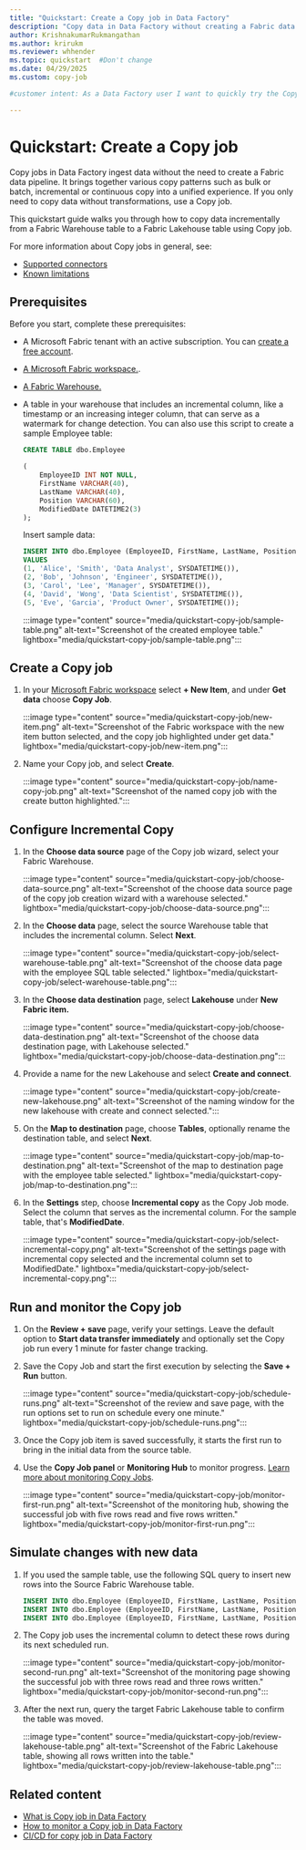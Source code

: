 ```yaml
---
title: "Quickstart: Create a Copy job in Data Factory"
description: "Copy data in Data Factory without creating a Fabric data pipeline."
author: KrishnakumarRukmangathan
ms.author: krirukm
ms.reviewer: whhender
ms.topic: quickstart  #Don't change
ms.date: 04/29/2025
ms.custom: copy-job

#customer intent: As a Data Factory user I want to quickly try the Copy job functionality so that I can evaluate it for my own environment and start learning the tool.

---
```


# Quickstart: Create a Copy job

Copy jobs in Data Factory ingest data without the need to create a Fabric data pipeline. It brings together various copy patterns such as bulk or batch, incremental or continuous copy into a unified experience. If you only need to copy data without transformations, use a Copy job.

This quickstart guide walks you through how to copy data incrementally from a Fabric Warehouse table to a Fabric Lakehouse table using Copy job.  

For more information about Copy jobs in general, see:

- [Supported connectors](what-is-copy-job.md#supported-connectors)
- [Known limitations](create-copy-job.md#known-limitations)

## Prerequisites

Before you start, complete these prerequisites:

- A Microsoft Fabric tenant with an active subscription. You can [create a free account](https://www.microsoft.com/fabric).
- [A Microsoft Fabric workspace.](../fundamentals/create-workspaces.md).
- [A Fabric Warehouse.](../data-warehouse/create-warehouse.md)
- A table in your warehouse that includes an incremental column, like a timestamp or an increasing integer column, that can serve as a watermark for change detection. You can also use this script to create a sample Employee table:

    ```sql
    CREATE TABLE dbo.Employee 
    
    ( 
        EmployeeID INT NOT NULL, 
        FirstName VARCHAR(40), 
        LastName VARCHAR(40), 
        Position VARCHAR(60), 
        ModifiedDate DATETIME2(3) 
    ); 
    ```

    Insert sample data:

    ```sql
    INSERT INTO dbo.Employee (EmployeeID, FirstName, LastName, Position, ModifiedDate) 
    VALUES  
    (1, 'Alice', 'Smith', 'Data Analyst', SYSDATETIME()), 
    (2, 'Bob', 'Johnson', 'Engineer', SYSDATETIME()), 
    (3, 'Carol', 'Lee', 'Manager', SYSDATETIME()), 
    (4, 'David', 'Wong', 'Data Scientist', SYSDATETIME()), 
    (5, 'Eve', 'Garcia', 'Product Owner', SYSDATETIME());
    ```

    :::image type="content" source="media/quickstart-copy-job/sample-table.png" alt-text="Screenshot of the created employee table." lightbox="media/quickstart-copy-job/sample-table.png":::

## Create a Copy job

1. In your [Microsoft Fabric workspace](../fundamentals/create-workspaces.md) select **+ New Item**, and under **Get data** choose **Copy Job**.

    :::image type="content" source="media/quickstart-copy-job/new-item.png" alt-text="Screenshot of the Fabric workspace with the new item button selected, and the copy job highlighted under get data." lightbox="media/quickstart-copy-job/new-item.png":::

1. Name your Copy job, and select **Create**.

    :::image type="content" source="media/quickstart-copy-job/name-copy-job.png" alt-text="Screenshot of the named copy job with the create button highlighted.":::

## Configure Incremental Copy

1. In the **Choose data source** page of the Copy job wizard, select your Fabric Warehouse.

    :::image type="content" source="media/quickstart-copy-job/choose-data-source.png" alt-text="Screenshot of the choose data source page of the copy job creation wizard with a warehouse selected." lightbox="media/quickstart-copy-job/choose-data-source.png":::

1. In the **Choose data** page, select the source Warehouse table that includes the incremental column. Select **Next**.

    :::image type="content" source="media/quickstart-copy-job/select-warehouse-table.png" alt-text="Screenshot of the choose data page with the employee SQL table selected." lightbox="media/quickstart-copy-job/select-warehouse-table.png":::

1. In the **Choose data destination** page, select **Lakehouse** under **New Fabric item.**

    :::image type="content" source="media/quickstart-copy-job/choose-data-destination.png" alt-text="Screenshot of the choose data destination page, with Lakehouse selected." lightbox="media/quickstart-copy-job/choose-data-destination.png":::

1. Provide a name for the new Lakehouse and select **Create and connect**.

    :::image type="content" source="media/quickstart-copy-job/create-new-lakehouse.png" alt-text="Screenshot of the naming window for the new lakehouse with create and connect selected.":::

1. On the **Map to destination** page, choose **Tables**, optionally rename the destination table, and select **Next**.

    :::image type="content" source="media/quickstart-copy-job/map-to-destination.png" alt-text="Screenshot of the map to destination page with the employee table selected." lightbox="media/quickstart-copy-job/map-to-destination.png":::

1. In the **Settings** step, choose **Incremental copy** as the Copy Job mode. Select the column that serves as the incremental column. For the sample table, that's **ModifiedDate**.

    :::image type="content" source="media/quickstart-copy-job/select-incremental-copy.png" alt-text="Screenshot of the settings page with incremental copy selected and the incremental column set to ModifiedDate." lightbox="media/quickstart-copy-job/select-incremental-copy.png":::

## Run and monitor the Copy job

1. On the **Review + save** page, verify your settings. Leave the default option to **Start data transfer immediately** and optionally set the Copy job run every 1 minute for faster change tracking.
1. Save the Copy Job and start the first execution by selecting the **Save + Run** button.

    :::image type="content" source="media/quickstart-copy-job/schedule-runs.png" alt-text="Screenshot of the review and save page, with the run options set to run on schedule every one minute." lightbox="media/quickstart-copy-job/schedule-runs.png":::

1. Once the Copy job item is saved successfully, it starts the first run to bring in the initial data from the source table.

1. Use the **Copy Job panel** or **Monitoring Hub** to monitor progress. [Learn more about monitoring Copy Jobs](monitor-copy-job.md).

    :::image type="content" source="media/quickstart-copy-job/monitor-first-run.png" alt-text="Screenshot of the monitoring hub, showing the successful job with five rows read and five rows written." lightbox="media/quickstart-copy-job/monitor-first-run.png":::

## Simulate changes with new data

1. If you used the sample table, use the following SQL query to insert new rows into the Source Fabric Warehouse table.

    ```sql
    INSERT INTO dbo.Employee (EmployeeID, FirstName, LastName, Position, ModifiedDate) VALUES (6, 'John', 'Miller', 'QA Engineer', SYSDATETIME()); 
    INSERT INTO dbo.Employee (EmployeeID, FirstName, LastName, Position, ModifiedDate) VALUES (7, 'Emily', 'Clark', 'Business Analyst', SYSDATETIME()); 
    INSERT INTO dbo.Employee (EmployeeID, FirstName, LastName, Position, ModifiedDate) VALUES (8, 'Michael', 'Brown', 'UX Designer', SYSDATETIME()); 
    ```

1. The Copy job uses the incremental column to detect these rows during its next scheduled run.

    :::image type="content" source="media/quickstart-copy-job/monitor-second-run.png" alt-text="Screenshot of the monitoring page showing the successful job with three rows read and three rows written." lightbox="media/quickstart-copy-job/monitor-second-run.png":::

1. After the next run, query the target Fabric Lakehouse table to confirm the table was moved.

    :::image type="content" source="media/quickstart-copy-job/review-lakehouse-table.png" alt-text="Screenshot of the Fabric Lakehouse table, showing all rows written into the table." lightbox="media/quickstart-copy-job/review-lakehouse-table.png":::

## Related content

- [What is Copy job in Data Factory](what-is-copy-job.md)
- [How to monitor a Copy job in Data Factory](monitor-copy-job.md)
- [CI/CD for copy job in Data Factory](cicd-copy-job.md)
